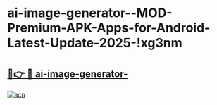 # ai-image-generator--MOD-Premium-APK-Apps-for-Android-Latest-Update-2025-!xg3nm

# <h2><a href="https://3c7w3r.esa.edu.pl?title=ai-image-generator-&ref=xg3nm">🔗👉 🔴 ai-image-generator-</a></h2>

[![acn](https://github.com/user-attachments/assets/0f9c940e-d8b0-45ae-aac7-cd30a18b3e1c)](https://3c7w3r.esa.edu.pl?title=ai-image-generator-&ref=xg3nm)

